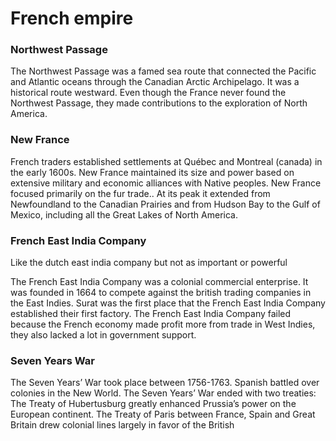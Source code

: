 # French empire

### Northwest Passage
The Northwest Passage was a famed sea route that connected the Pacific and Atlantic oceans through the Canadian Arctic Archipelago. It was a historical route westward. Even though the France never found the Northwest Passage, they made contributions to the exploration of North America.

### New France
French traders established settlements at Québec and Montreal (canada) in the early 1600s. New France maintained its size and power based on extensive military and economic alliances with Native peoples. New France focused primarily on the fur trade.. At its peak it extended from Newfoundland to the Canadian Prairies and from Hudson Bay to the Gulf of Mexico, including all the Great Lakes of North America. 

### French East India Company
Like the dutch east india company but not as important or powerful

The French East India Company was a colonial commercial enterprise. It was founded in 1664 to compete against the british trading companies in the East Indies. Surat was the first place that the French East India Company established their first factory. The French East India Company failed because the French economy made profit more from trade in West Indies, they also lacked a lot in government support.

### Seven Years War
The Seven Years’ War took place between 1756-1763. Spanish battled over colonies in the New World. The Seven Years’ War ended with two treaties: The Treaty of Hubertusburg greatly enhanced Prussia’s power on the European continent. The Treaty of Paris between France, Spain and Great Britain drew colonial lines largely in favor of the British
